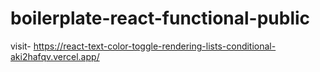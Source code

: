 # boilerplate-react-functional-public
visit- https://react-text-color-toggle-rendering-lists-conditional-aki2hafqv.vercel.app/
